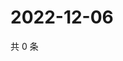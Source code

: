 # 2022-12-06

共 0 条

<!-- BEGIN WEIBO -->
<!-- 最后更新时间 Tue Dec 06 2022 19:01:01 GMT+0800 (China Standard Time) -->

<!-- END WEIBO -->
